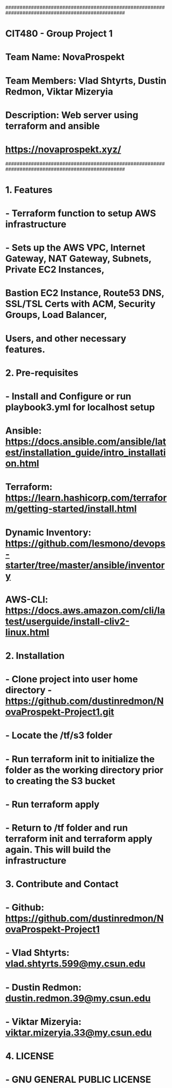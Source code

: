 ##################################################################################################
# CIT480 - Group Project 1                                                                       #
# Team Name: NovaProspekt                                                                        #
# Team Members: Vlad Shtyrts, Dustin Redmon, Viktar Mizeryia                                     #
# Description: Web server using terraform and ansible                                            #
# https://novaprospekt.xyz/                                                                      #
##################################################################################################
# 1. Features
#  - Terraform function to setup AWS infrastructure
#  - Sets up the AWS VPC, Internet Gateway, NAT Gateway, Subnets, Private EC2 Instances, 
#    Bastion EC2 Instance, Route53 DNS, SSL/TSL Certs with ACM, Security Groups, Load Balancer, 
#    Users, and other necessary features.
#
# 2. Pre-requisites
#   - Install and Configure or run playbook3.yml for localhost setup
#      Ansible:           https://docs.ansible.com/ansible/latest/installation_guide/intro_installation.html
#      Terraform:         https://learn.hashicorp.com/terraform/getting-started/install.html
#      Dynamic Inventory: https://github.com/lesmono/devops-starter/tree/master/ansible/inventory
#      AWS-CLI:           https://docs.aws.amazon.com/cli/latest/userguide/install-cliv2-linux.html
#
# 2. Installation
#  - Clone project into user home directory - https://github.com/dustinredmon/NovaProspekt-Project1.git
#  - Locate the /tf/s3 folder 
#  - Run terraform init to initialize the folder as the working directory prior to creating the S3 bucket
#  - Run terraform apply 
#  - Return to /tf folder and run terraform init and terraform apply again. This will build the infrastructure
#
#
# 3. Contribute and Contact
#  - Github: https://github.com/dustinredmon/NovaProspekt-Project1
#  - Vlad Shtyrts: vlad.shtyrts.599@my.csun.edu
#  - Dustin Redmon: dustin.redmon.39@my.csun.edu
#  - Viktar Mizeryia: viktar.mizeryia.33@my.csun.edu
#
# 4. LICENSE
#  - GNU GENERAL PUBLIC LICENSE
#

